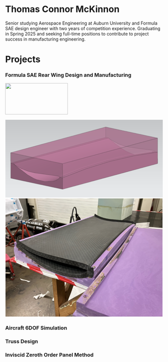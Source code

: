 # Thomas Connor McKinnon

Senior studying Aerospace Engineering at Auburn University and Formula SAE design engineer with two years of competition experience. Graduating in Spring 2025 and seeking full-time positions to contribute to project success in manufacturing engineering.

# Projects
### Formula SAE Rear Wing Design and Manufacturing

<img src="obsidian-git-portfolio/Formula_SAE/final_render.png" width="200" height="100">

![mold_design](Formula_SAE/mold_design.png)
![cured_wing](Formula_SAE/cured_wing_main.png)
### Aircraft 6DOF Simulation

### Truss Design

### Inviscid Zeroth Order Panel Method






